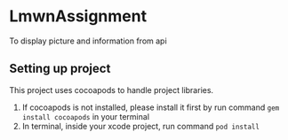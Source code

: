 # LmwnAssignment
To display picture and information from api

## Setting up project

This project uses cocoapods to handle project libraries.
1. If cocoapods is not installed, please install it first by run command `gem install cocoapods` in your terminal
2. In terminal, inside your xcode project, run command `pod install`
